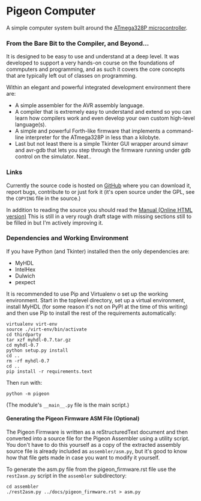 Pigeon Computer
===============

A simple computer system built around the [ATmega328P microcontroller][1].

### From the Bare Bit to the Compiler, and Beyond...

It is designed to be easy to use and understand at a deep level.  It was
developed to support a very hands-on course on the foundations of
commputers and programming, and as such it covers the core concepts that are
typically left out of classes on programming.

Within an elegant and powerful integrated development environment there
are:

* A simple assembler for the AVR assembly language.
* A compiler that is extremely easy to understand and extend so you can
  learn how compilers work and even develop your own custom high-level
  language(s).
* A simple and powerful Forth-like firmware that implements a
  command-line interpreter for the ATmega328P in less than a kilobyte.
* Last but not least there is a simple Tkinter GUI wrapper around simavr
  and avr-gdb that lets you step through the firmware running under gdb
  control on the simulator.  Neat..

### Links

Currently the source code is hosted on [GitHub][3] where you can download
it, report bugs, contribute to or just fork it (it's open source under
the GPL, see the `COPYING` file in the source.)

In addition to reading the source you should read the [Manual (Online
HTML version)][4] This is still in a very rough draft stage with missing
sections still to be filled in but I'm actively improving it.

### Dependencies and Working Environment

If you have Python (and Tkinter) installed then the only dependencies are:

* MyHDL
* IntelHex
* Dulwich
* pexpect

It is recommended to use Pip and Virtualenv o set up the working environment.
Start in the toplevel directory, set up a virtual environment, install MyHDL
(for some reason it's not on PyPI at the time of this writing) and then use
Pip to install the rest of the requirements automatically:

    virtualenv virt-env
    source ./virt-env/bin/activate
    cd thirdparty
    tar xzf myhdl-0.7.tar.gz
    cd myhdl-0.7
    python setup.py install
    cd ..
    rm -rf myhdl-0.7
    cd ..
    pip install -r requirements.text 

Then run with:

    python -m pigeon

(The module's `__main__.py` file is the main script.)

#### Generating the Pigeon Firmware ASM File (Optional)

The Pigeon Firmware is written as a reStructuredText document and then
converted into a source file for the Pigeon Assembler using a utility
script.  You don't have to do this yourself as a copy of the extracted
assembly source file is already included as `assembler/asm.py`, but it's
good to know how that file gets made in case you want to modify it
yourself.

To generate the asm.py file from the pigeon_firmware.rst file use the
`rest2asm.py` script in the `assembler` subdirectory:

    cd assembler
    ./rest2asm.py ../docs/pigeon_firmware.rst > asm.py 


[1]: http://www.atmel.com/devices/atmega328p.aspx

[2]: http://pythonwise.blogspot.com/2012/06/python-based-assembler.html

[3]: https://github.com/PhoenixBureau/PigeonComputer

[4]: http://phoenixbureau.github.com/PigeonComputer/
